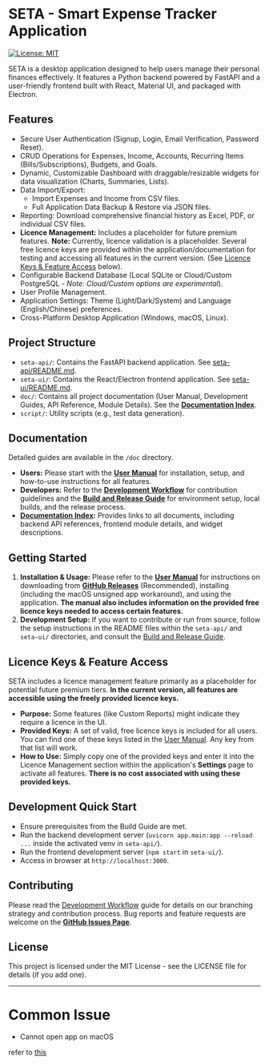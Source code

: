 # SETA - Smart Expense Tracker Application

[![License: MIT](https://img.shields.io/badge/License-MIT-yellow.svg)](https://opensource.org/licenses/MIT) <!-- Optional license badge -->

SETA is a desktop application designed to help users manage their personal finances effectively. It features a Python backend powered by FastAPI and a user-friendly frontend built with React, Material UI, and packaged with Electron.

## Features

*   Secure User Authentication (Signup, Login, Email Verification, Password Reset).
*   CRUD Operations for Expenses, Income, Accounts, Recurring Items (Bills/Subscriptions), Budgets, and Goals.
*   Dynamic, Customizable Dashboard with draggable/resizable widgets for data visualization (Charts, Summaries, Lists).
*   Data Import/Export:
    *   Import Expenses and Income from CSV files.
    *   Full Application Data Backup & Restore via JSON files.
*   Reporting: Download comprehensive financial history as Excel, PDF, or individual CSV files.
*   **Licence Management:** Includes a placeholder for future premium features. **Note:** Currently, licence validation is a placeholder. Several free licence keys are provided within the application/documentation for testing and accessing all features in the current version. (See [Licence Keys & Feature Access](#licence-keys--feature-access) below).
*   Configurable Backend Database (Local SQLite or Cloud/Custom PostgreSQL - *Note: Cloud/Custom options are experimental*).
*   User Profile Management.
*   Application Settings: Theme (Light/Dark/System) and Language (English/Chinese) preferences.
*   Cross-Platform Desktop Application (Windows, macOS, Linux).

## Project Structure

*   `seta-api/`: Contains the FastAPI backend application. See [seta-api/README.md](./seta-api/README.md).
*   `seta-ui/`: Contains the React/Electron frontend application. See [seta-ui/README.md](./seta-ui/README.md).
*   `doc/`: Contains all project documentation (User Manual, Development Guides, API Reference, Module Details). See the **[Documentation Index](./doc/README.md)**.
*   `script/`: Utility scripts (e.g., test data generation).

## Documentation

Detailed guides are available in the `/doc` directory.

*   **Users:** Please start with the **[User Manual](./doc/user_manual.md)** for installation, setup, and how-to-use instructions for all features.
*   **Developers:** Refer to the **[Development Workflow](./doc/development_workflow.md)** for contribution guidelines and the **[Build and Release Guide](./doc/build_and_release.md)** for environment setup, local builds, and the release process.
*   **[Documentation Index](./doc/README.md):** Provides links to all documents, including backend API references, frontend module details, and widget descriptions.

## Getting Started

1.  **Installation & Usage:** Please refer to the **[User Manual](./doc/user_manual.md)** for instructions on downloading from **[GitHub Releases](https://github.com/sokinpui/3100_Project/releases)** (Recommended), installing (including the macOS unsigned app workaround), and using the application. **The manual also includes information on the provided free licence keys needed to access certain features.**
2.  **Development Setup:** If you want to contribute or run from source, follow the setup instructions in the README files within the `seta-api/` and `seta-ui/` directories, and consult the [Build and Release Guide](./doc/build_and_release.md).

## Licence Keys & Feature Access

SETA includes a licence management feature primarily as a placeholder for potential future premium tiers. **In the current version, all features are accessible using the freely provided licence keys.**

*   **Purpose:** Some features (like Custom Reports) might indicate they require a licence in the UI.
*   **Provided Keys:** A set of valid, free licence keys is included for all users. You can find one of these keys listed in the [User Manual](./doc/user_manual.md). Any key from that list will work.
*   **How to Use:** Simply copy one of the provided keys and enter it into the Licence Management section within the application's **Settings** page to activate all features. **There is no cost associated with using these provided keys.**

## Development Quick Start

*   Ensure prerequisites from the Build Guide are met.
*   Run the backend development server (`uvicorn app.main:app --reload ...` inside the activated venv in `seta-api/`).
*   Run the frontend development server (`npm start` in `seta-ui/`).
*   Access in browser at `http://localhost:3000`.

## Contributing

Please read the [Development Workflow](./doc/development_workflow.md) guide for details on our branching strategy and contribution process. Bug reports and feature requests are welcome on the **[GitHub Issues Page](https://github.com/sokinpui/3100_Project/issues)**.

## License

This project is licensed under the MIT License - see the LICENSE file for details (if you add one).


---

# Common Issue
- Cannot open app on macOS

refer to [this](./doc/user_manual.md#option-a-download-from-github-releases-recommended-for-most-users)

